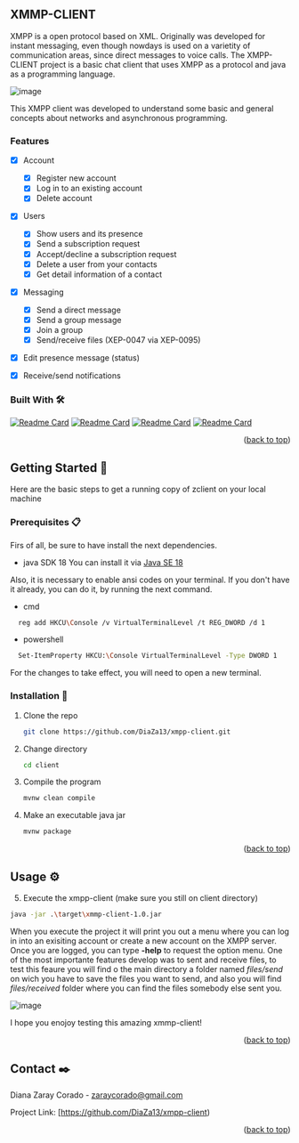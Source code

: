 <!-- ABOUT THE PROJECT -->
## XMMP-CLIENT

XMPP is a open protocol based on XML. Originally was developed for instant messaging, even though nowdays is used on a varietity of communication areas, since direct messages to voice calls. The XMPP-CLIENT project is a basic chat client that uses XMPP as a protocol and java as a programming language.

![image](https://user-images.githubusercontent.com/54074539/184997585-2616bf74-8fd2-45bc-8038-13c46dcb4904.png)

This XMPP client was developed to understand some basic and general concepts about networks and asynchronous programming. 

<!-- FEATURES -->
### Features

- [x] Account
    - [x] Register new account
    - [x] Log in to an existing account
    - [x] Delete account
 - [x] Users
    - [x] Show users and its presence
    - [x] Send a subscription request
    - [x] Accept/decline a subscription request
    - [x] Delete a user from your contacts
    - [x] Get detail information of a contact
 - [x] Messaging
    - [x] Send a direct message
    - [x] Send a group message
    - [x] Join a group
    - [x] Send/receive files (XEP-0047 via XEP-0095)
- [x] Edit presence message (status)
- [x] Receive/send notifications


### Built With 🛠️

[![Readme Card](https://github-readme-stats.vercel.app/api/pin/?theme=calm&username=openjdk&repo=jdk)](https://www.oracle.com/java/technologies/)
[![Readme Card](https://github-readme-stats.vercel.app/api/pin/?theme=calm&username=apache&repo=maven-plugin-tools)](https://github.com/apache/maven-plugin-tools)
[![Readme Card](https://github-readme-stats.vercel.app/api/pin/?theme=calm&username=JetBrains&repo=intellij-community)](https://github.com/JetBrains/intellij-community)
[![Readme Card](https://github-readme-stats.vercel.app/api/pin/?theme=calm&username=igniterealtime&repo=Smack)](https://github.com/igniterealtime/Smack)

<p align="right">(<a href="#readme-top">back to top</a>)</p>


<!-- GETTING STARTED -->
## Getting Started 🚀
Here are the basic steps to get a running copy of zclient on your local machine

### Prerequisites 📋

Firs of all, be sure to have install the next dependencies.

* java SDK 18 
You can install it via [Java SE 18](https://www.oracle.com/java/technologies/javase/jdk18-archive-downloads.html)

Also, it is necessary to enable ansi codes on your terminal. If you don't have it already, you can do it, by running the next command.

  * cmd
  ```sh
    reg add HKCU\Console /v VirtualTerminalLevel /t REG_DWORD /d 1
  ```
  * powershell
  ```sh
    Set-ItemProperty HKCU:\Console VirtualTerminalLevel -Type DWORD 1
  ```
 For the changes to take effect, you will need to open a new terminal.

### Installation 🔧

1. Clone the repo
   ```sh
   git clone https://github.com/DiaZa13/xmpp-client.git
   ```
2. Change directory
   ```sh
   cd client
   ```
3. Compile the program
   ```sh
   mvnw clean compile
   ```
4. Make an executable java jar
   ```sh
   mvnw package
   ```

<p align="right">(<a href="#readme-top">back to top</a>)</p>

<!-- USAGE EXAMPLES -->
## Usage ⚙️
 5. Execute the xmpp-client (make sure you still on client directory)
   ```sh
   java -jar .\target\xmmp-client-1.0.jar
   ```
   When you execute the project it will print you out a menu where you can log in into an exisiting account or create a new account on the XMPP server. Once you are logged, you can type **-help** to request the option menu. One of the most importante features develop was to sent and receive files, to test this feaure you will find o the main directory a folder named *files/send* on wich you have to save the files you want to send, and also you will find *files/received* folder where you can find the files somebody else sent you. 
   
   ![image](https://user-images.githubusercontent.com/54074539/184996926-d2e88ba8-df31-4ef4-90e0-808e355696e2.png)

I hope you enojoy testing this amazing xmmp-client!

<p align="right">(<a href="#readme-top">back to top</a>)</p>


<!-- CONTACT -->
## Contact ✒️

Diana Zaray Corado - zaraycorado@gmail.com

Project Link: [https://github.com/DiaZa13/xmpp-client)

<p align="right">(<a href="#readme-top">back to top</a>)</p>
